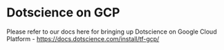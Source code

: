 # Dotscience on GCP

Please refer to our docs here for bringing up Dotscience on Google Cloud Platform - https://docs.dotscience.com/install/tf-gcp/
